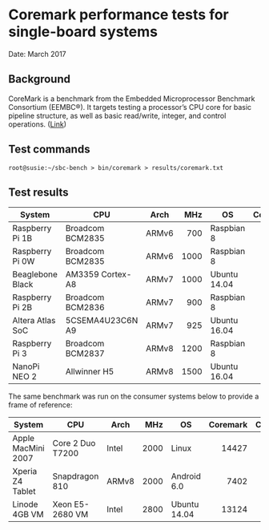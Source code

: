 # Coremark performance tests for single-board systems

Date: March 2017

## Background

CoreMark is a benchmark from the Embedded Microprocessor Benchmark Consortium (EEMBC®). It targets testing a processor’s CPU core for basic pipeline structure, as well as basic read/write, integer, and control operations. (<a href="http://www.eembc.org/coremark/">Link</a>)

## Test commands

```
root@susie:~/sbc-bench > bin/coremark > results/coremark.txt
```

## Test results

| System             | CPU              | Arch  | MHz  | OS            | Coremark | Coremark/Mhz |
| -------------------|------------------|-------|-----:|---------------|---------:|-------------:|
| Raspberry Pi 1B    | Broadcom BCM2835 | ARMv6 |  700 | Raspbian 8    |     1357 |  1.94 |
| Raspberry Pi 0W    | Broadcom BCM2835 | ARMv6 | 1000 | Raspbian 8    |     2084 |  2.08 |
| Beaglebone Black   | AM3359 Cortex-A8 | ARMv7 | 1000 | Ubuntu 14.04  |     2497 |  2.49 |
| Raspberry Pi 2B    | Broadcom BCM2836 | ARMv7 |  900 | Raspbian 8    |     3097 |  3.09 |
| Altera Atlas SoC   | 5CSEMA4U23C6N A9 | ARMv7 |  925 | Ubuntu 16.04  |     6596 |  7.13 |
| Raspberry Pi 3     | Broadcom BCM2837 | ARMv8 | 1200 | Raspbian 8    |     7108 |  5.92 |
| NanoPi NEO 2       | Allwinner H5     | ARMv8 | 1500 | Ubuntu 16.04  |     3441 |  2.29 |

The same benchmark was run on the consumer systems below to provide a frame of reference:

| System             | CPU              | Arch  | MHz  | OS            | Coremark | Coremark/Mhz |
| -------------------|------------------|-------|-----:|---------------|---------:|------:|
| Apple MacMini 2007 | Core 2 Duo T7200 | Intel | 2000 | Linux         |    14427 |  7.21 |
| Xperia Z4 Tablet   | Snapdragon 810   | ARMv8 | 2000 | Android 6.0   |     7402 |  4.23 |
| Linode 4GB VM      | Xeon E5-2680 VM  | Intel | 2800 | Ubuntu 14.04  |    13124 |  4.68 |
